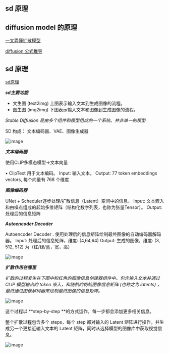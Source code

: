 ## sd 原理
## diffusion model 的原理

[一文弄懂扩散模型](https://mp.weixin.qq.com/sbiz=MzA4MjY4NTk0NQ==&mid=2247507103&idx=1&sn=09c6fab1805edb3e266dadb2a17106a7&scene=21#wechat_redirect)

[diffusion 公式推导](https://wrong.wang/blog/20220605-什么是diffusion模型/)


## sd 原理  

[sd原理](https://mp.weixin.qq.com/s/38y_00LgzXg45BZCcIOdtw)

_**sd主要功能**_

- 文生图 (text2img) 上图表示输入文本到生成图像的流程。
- 图生图 (img2img) 下图表示输入文本和图像到生成图像的流程。

_Stable Diffusion 是由多个组件和模型组成的一个系统。并非单一的模型_

SD 构成： 文本编码器、VAE、图像生成器

![image](https://github.com/space-zxs/ML-DL/assets/77714764/71e3d648-8f51-4d15-87c6-6ffa451b3bf4)


_**文本编码器**_

使用CLIP多模态模型->文本向量

• ClipText 用于文本编码。
Input:  输入文本。
Output: 77 token embeddings vectors, 每个向量有 768 个维度

_**图像编码器**_

 UNet + Scheduler逐步处理/扩散信息（Latent）空间中的信息。
Input: 文本嵌入和由噪点组成的起始多维矩阵（结构化数字列表，也称为张量Tensor）。
Output: 处理后的信息矩阵

_**Autoencoder Decoder**_

Autoencoder Decoder . 使用处理后的信息矩阵绘制最终图像的自动编码器解码器。
Input: 处理后的信息矩阵，维度: (4,64,64) Output: 生成的图像，维度: (3, 512, 512) 为（红/绿/蓝，宽，高）

![image](https://github.com/space-zxs/ML-DL/assets/77714764/a3f37943-298b-4d6e-a193-c167ef7c753c)


_**扩散作用在哪里**_

_扩散的过程发生在下图中粉红色的图像信息创建器组件中。包含输入文本并通过 CLIP 模型输出的 token 嵌入，和随机的初始图像信息矩阵 (也称之为 latents) ，最终通过图像解码器来绘制最终图像的信息矩阵。_

![image](https://github.com/space-zxs/ML-DL/assets/77714764/3525b148-7d94-430c-ae7e-745f1628fe44)

这个过程以 **step-by-step **的方式运作，每一步都会添加更多相关信息。

整个扩散过程包含多个 steps，每个 step 都对输入的 Latent 矩阵进行操作，并生成另一个更接近输入文本的 Latent 矩阵，同时从选择模型的图像库中获取视觉信息。

![image](https://github.com/space-zxs/ML-DL/assets/77714764/fa1bba07-0d9d-4f2b-867c-b2854b3be740)



